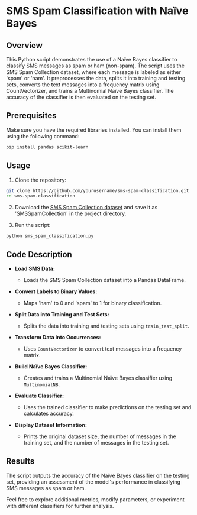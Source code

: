 # SMS Spam Classification with Naïve Bayes

## Overview
This Python script demonstrates the use of a Naïve Bayes classifier to classify SMS messages as spam or ham (non-spam). The script uses the SMS Spam Collection dataset, where each message is labeled as either 'spam' or 'ham'. It preprocesses the data, splits it into training and testing sets, converts the text messages into a frequency matrix using CountVectorizer, and trains a Multinomial Naïve Bayes classifier. The accuracy of the classifier is then evaluated on the testing set.

## Prerequisites
Make sure you have the required libraries installed. You can install them using the following command:

```bash
pip install pandas scikit-learn
```

## Usage
1. Clone the repository:

```bash
git clone https://github.com/yourusername/sms-spam-classification.git
cd sms-spam-classification
```

2. Download the [SMS Spam Collection dataset](https://archive.ics.uci.edu/ml/datasets/sms+spam+collection) and save it as 'SMSSpamCollection' in the project directory.

3. Run the script:

```bash
python sms_spam_classification.py
```

## Code Description
- **Load SMS Data:**
  - Loads the SMS Spam Collection dataset into a Pandas DataFrame.

- **Convert Labels to Binary Values:**
  - Maps 'ham' to 0 and 'spam' to 1 for binary classification.

- **Split Data into Training and Test Sets:**
  - Splits the data into training and testing sets using `train_test_split`.

- **Transform Data into Occurrences:**
  - Uses `CountVectorizer` to convert text messages into a frequency matrix.

- **Build Naïve Bayes Classifier:**
  - Creates and trains a Multinomial Naïve Bayes classifier using `MultinomialNB`.

- **Evaluate Classifier:**
  - Uses the trained classifier to make predictions on the testing set and calculates accuracy.

- **Display Dataset Information:**
  - Prints the original dataset size, the number of messages in the training set, and the number of messages in the testing set.

## Results
The script outputs the accuracy of the Naïve Bayes classifier on the testing set, providing an assessment of the model's performance in classifying SMS messages as spam or ham.

Feel free to explore additional metrics, modify parameters, or experiment with different classifiers for further analysis.

